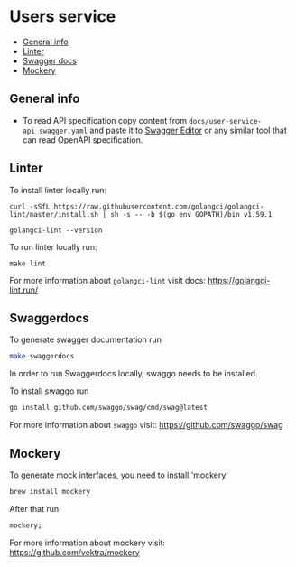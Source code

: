 # Users service

* [General info](#general-info)
* [Linter](#linter)
* [Swagger docs](#swaggerdocs)
* [Mockery](#mockery)


## General info

* To read API specification copy content from `docs/user-service-api_swagger.yaml` and paste it to [Swagger Editor](https://editor.swagger.io/) or any similar tool that can read OpenAPI specification. 

## Linter

To install linter locally run:

```
curl -sSfL https://raw.githubusercontent.com/golangci/golangci-lint/master/install.sh | sh -s -- -b $(go env GOPATH)/bin v1.59.1

golangci-lint --version
```

To run linter locally run:

```
make lint
```

For more information about `golangci-lint` visit docs: https://golangci-lint.run/

## Swaggerdocs

To generate swagger documentation run

```bash
make swaggerdocs
```

In order to run Swaggerdocs locally, swaggo needs to be installed.

To install swaggo run

```bash
go install github.com/swaggo/swag/cmd/swag@latest
```

For more information about `swaggo` visit: <https://github.com/swaggo/swag>

## Mockery

To generate mock interfaces, you need to install 'mockery'

``` bash
brew install mockery
```

After that run
``` bash
mockery;
```
For more information about mockery visit: https://github.com/vektra/mockery

